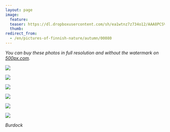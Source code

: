 ```yaml
---
layout: page
image:
  feature:
  teaser: https://dl.dropboxusercontent.com/sh/ea1wtnz7z734o12/AAA8PCSV4WMSknkV0qOpzhmYa/luontokuvat/syksy/2/DS32337-245px.jpg
  thumb:
redirect_from:
  - /en/pictures-of-finnish-nature/autumn/00080
---
```


*You can buy these photos in full resolution and without the watermark on [500px.com](https://500px.com/minimuutticom/galleries/flowers).*

[![](https://dl.dropboxusercontent.com/sh/ea1wtnz7z734o12/AADs9mLYRgDDQLm7s9SxrmK6a/luontokuvat/syksy/2/DS31703-800px.jpg)](https://dl.dropboxusercontent.com/sh/ea1wtnz7z734o12/AABT7JJYcPd_zXVfVIO-l_yDa/luontokuvat/syksy/2/DS31703.jpg)

[![](https://dl.dropboxusercontent.com/sh/ea1wtnz7z734o12/AADQNnAThbMOj_VpsjVfStuBa/luontokuvat/syksy/2/DS31699-800px.jpg)](https://dl.dropboxusercontent.com/sh/ea1wtnz7z734o12/AADbmtXYQ62e2MUj3kcrDHlsa/luontokuvat/syksy/2/DS31699.jpg)

[![](https://dl.dropboxusercontent.com/sh/ea1wtnz7z734o12/AABKhicu6LIBSKQlTUyRippya/luontokuvat/syksy/2/DS32337-800px.jpg)](https://dl.dropboxusercontent.com/sh/ea1wtnz7z734o12/AAAmo0eHkqiCoj7QxUn3xCB7a/luontokuvat/syksy/2/DS32337.jpg)

[![](https://dl.dropboxusercontent.com/sh/ea1wtnz7z734o12/AACsh2dIInOcMtWpWOwPHGNSa/luontokuvat/syksy/2/DS32340-800px.jpg)](https://dl.dropboxusercontent.com/sh/ea1wtnz7z734o12/AAAaPXWT-sgBekrJK10q-ZTba/luontokuvat/syksy/2/DS32340.jpg)

[![](https://dl.dropboxusercontent.com/sh/ea1wtnz7z734o12/AABWFbi5PkYj6pMGpL0T-H2Wa/luontokuvat/syksy/2/DS32347-800px.jpg)](https://dl.dropboxusercontent.com/sh/ea1wtnz7z734o12/AAB6m8-tPMTy27twElzA2Doha/luontokuvat/syksy/2/DS32347.jpg)

[![](https://dl.dropboxusercontent.com/sh/ea1wtnz7z734o12/AADQ2tggAlH-5q4VUcZzntBCa/luontokuvat/syksy/2/DS32351-800px.jpg)](https://dl.dropboxusercontent.com/sh/ea1wtnz7z734o12/AAAl8q-6Wc5UAAwLnbi18C9ea/luontokuvat/syksy/2/DS32351.jpg)

*Burdock*
